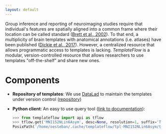 ```yaml
---
layout: default
---
```


Group inference and reporting of neuroimaging studies require that individual's features are spatially aligned into a common frame where their location can be called standard ([Brett et al., 2002][1]).
To that end, a multiplicity of brain templates with anatomical annotations (i.e. atlases) have been published ([Dickie et al., 2017][2]).
However, a centralized resource that allows programmatic access to templates is lacking.
_TemplateFlow_ is a modular, version-controlled resource that allows researchers to use templates "off-the-shelf" and share new ones.

# Components

  * **Repository of templates**: We use [DataLad][3] to maintain the templates under version control ([repository][4])
  * **Python client**: An easy to use query tool ([link to documentation][5]):

    ```Python
    >>> from templateflow import api as tflow
    >>> tflow.get('MNI152NLin6Asym', desc=None, resolution=1, suffix='T1w', extension='nii.gz')
    PosixPath('/home/oesteban/.cache/templateflow/tpl-MNI152NLin6Asym/tpl-MNI152NLin6Asym_res-01_T1w.nii.gz')
    ```


[1]: https://doi.org/10.1038/nrn756 "The problem of functional localization in the human brain."
[2]: https://dx.doi.org/10.3389%2Ffninf.2017.00001 "Whole Brain Magnetic Resonance Image Atlases: A Systematic Review of Existing Atlases and Caveats for Use in Population Imaging"
[3]: https://datalad.org "DataLad"
[4]: https://github.com/templateflow/templateflow "TemplateFlow repository"
[5]: https://templateflow.github.io/python-client "TemplateFlow Python client documentation"
